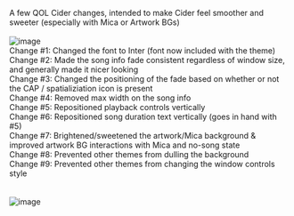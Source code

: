 A few QOL Cider changes, intended to make Cider feel smoother and sweeter (especially with Mica or Artwork BGs)<br>
<br>
![image](https://user-images.githubusercontent.com/23534814/170808090-807bc0bb-4d4a-46d0-9f35-d3c38bebae43.png)
<br>
Change #1: Changed the font to Inter (font now included with the theme)<br>
Change #2: Made the song info fade consistent regardless of window size, and generally made it nicer looking<br>
Change #3: Changed the positioning of the fade based on whether or not the CAP / spatializiation icon is present<br>
Change #4: Removed max width on the song info<br>
Change #5: Repositioned playback controls vertically<br>
Change #6: Repositioned song duration text vertically (goes in hand with #5)<br>
Change #7: Brightened/sweetened the artwork/Mica background & improved artwork BG interactions with Mica and no-song state<br>
Change #8: Prevented other themes from dulling the background<br>
Change #9: Prevented other themes from changing the window controls style<br>
<br>
<br>
![image](https://user-images.githubusercontent.com/23534814/170808242-6a93df92-7068-4653-8afe-8efb23e3ece2.png)
